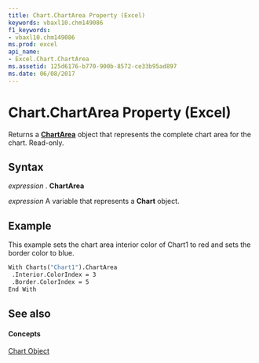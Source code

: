 ```yaml
---
title: Chart.ChartArea Property (Excel)
keywords: vbaxl10.chm149086
f1_keywords:
- vbaxl10.chm149086
ms.prod: excel
api_name:
- Excel.Chart.ChartArea
ms.assetid: 125d6176-b770-900b-8572-ce33b95ad897
ms.date: 06/08/2017
---
```



# Chart.ChartArea Property (Excel)

Returns a  **[ChartArea](Excel.ChartArea(objec).md)** object that represents the complete chart area for the chart. Read-only.


## Syntax

 _expression_ . **ChartArea**

 _expression_ A variable that represents a **Chart** object.


## Example

This example sets the chart area interior color of Chart1 to red and sets the border color to blue.


```vb
With Charts("Chart1").ChartArea 
 .Interior.ColorIndex = 3 
 .Border.ColorIndex = 5 
End With
```


## See also


#### Concepts


[Chart Object](Excel.Chart(object).md)

